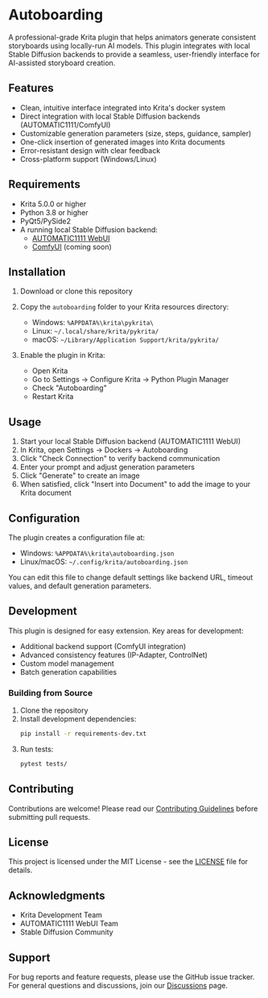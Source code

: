 # Autoboarding

A professional-grade Krita plugin that helps animators generate consistent storyboards using locally-run AI models. This plugin integrates with local Stable Diffusion backends to provide a seamless, user-friendly interface for AI-assisted storyboard creation.

## Features

- Clean, intuitive interface integrated into Krita's docker system
- Direct integration with local Stable Diffusion backends (AUTOMATIC1111/ComfyUI)
- Customizable generation parameters (size, steps, guidance, sampler)
- One-click insertion of generated images into Krita documents
- Error-resistant design with clear feedback
- Cross-platform support (Windows/Linux)

## Requirements

- Krita 5.0.0 or higher
- Python 3.8 or higher
- PyQt5/PySide2
- A running local Stable Diffusion backend:
  - [AUTOMATIC1111 WebUI](https://github.com/AUTOMATIC1111/stable-diffusion-webui)
  - [ComfyUI](https://github.com/comfyanonymous/ComfyUI) (coming soon)

## Installation

1. Download or clone this repository
2. Copy the `autoboarding` folder to your Krita resources directory:
   - Windows: `%APPDATA%\krita\pykrita\`
   - Linux: `~/.local/share/krita/pykrita/`
   - macOS: `~/Library/Application Support/krita/pykrita/`

3. Enable the plugin in Krita:
   - Open Krita
   - Go to Settings → Configure Krita → Python Plugin Manager
   - Check "Autoboarding"
   - Restart Krita

## Usage

1. Start your local Stable Diffusion backend (AUTOMATIC1111 WebUI)
2. In Krita, open Settings → Dockers → Autoboarding
3. Click "Check Connection" to verify backend communication
4. Enter your prompt and adjust generation parameters
5. Click "Generate" to create an image
6. When satisfied, click "Insert into Document" to add the image to your Krita document

## Configuration

The plugin creates a configuration file at:
- Windows: `%APPDATA%\krita\autoboarding.json`
- Linux/macOS: `~/.config/krita/autoboarding.json`

You can edit this file to change default settings like backend URL, timeout values, and default generation parameters.

## Development

This plugin is designed for easy extension. Key areas for development:

- Additional backend support (ComfyUI integration)
- Advanced consistency features (IP-Adapter, ControlNet)
- Custom model management
- Batch generation capabilities

### Building from Source

1. Clone the repository
2. Install development dependencies:
   ```bash
   pip install -r requirements-dev.txt
   ```
3. Run tests:
   ```bash
   pytest tests/
   ```

## Contributing

Contributions are welcome! Please read our [Contributing Guidelines](CONTRIBUTING.md) before submitting pull requests.

## License

This project is licensed under the MIT License - see the [LICENSE](LICENSE) file for details.

## Acknowledgments

- Krita Development Team
- AUTOMATIC1111 WebUI Team
- Stable Diffusion Community

## Support

For bug reports and feature requests, please use the GitHub issue tracker. For general questions and discussions, join our [Discussions](https://github.com/yourusername/autoboarding/discussions) page.
